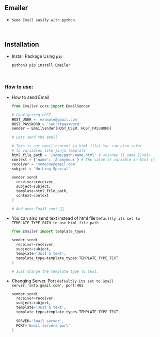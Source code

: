 ## Emailer


* `Send Email easily with python.`

<br>

## Installation

* Install Package Using `pip`
   ```shell script
   python3 pip install Emailer
   ```
  
<br>

### How to use:

* How to send Email
    ```python
    from Emailer.core import EmailSender

    # Configuring HOST
    HOST_USER = 'example@gmail.com'
    HOST_PASSWORD = 'secretpassword'
    sender = EmailSender(HOST_USER, HOST_PASSWORD)
    
    # Lets send the email
  
    # This is our email content (a html file) You can also refer
    # to variables like jinja template
    html_file_path = '/some/path/name.html' # <h1>Hey {{ name }}<h1>
    context = {'name': 'Anonymous'} # The value of variable in html {{ name }}
    receiver = 'someone@gmail.com'
    subject = 'Nothing Special'
  
    sender.send(
      receiver=receiver,
      subject=subject,
      template=html_file_path,
      context=context
    )
  
    # And done.Email sent 🎊🎉
    ```

* You can also send text instead of html file
`Defaultly its set to TEMPLATE_TYPE_PATH to use html file path`
    ```python
    from Emailer import template_types
  
    sender.send(
      receiver=receiver,
      subject=subject,
      template='Just a text',
      template_type=template_types.TEMPLATE_TYPE_TEXT
    )
    
    # Just change the template type to text.
    ```

* Changing Server, Port
`defaultly its set to Gmail server:'smtp.gmail.com', port:465`
    ```python
    sender.send(
      receiver=receiver,
      subject=subject,
      template='Just a text',
      template_type=template_types.TEMPLATE_TYPE_TEXT,
      
      SERVER='Email server',
      PORT='Email servers port'
    )
    ```
